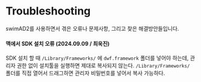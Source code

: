 # Troubleshooting

swimAD2를 사용하면서 겪은 오류나 문제사항, 그리고 찾은 해결방안들입니다.

#### 맥에서 SDK 설치 오류 (2024.09.09 / 최욱진)

SDK 설치 할 때 `/Library/Frameworks/` 에 `dwf.framework` 폴더를 넣어야 하는데, 관리자 권한 없이 설치툴을 실행하면 제대로 복사되지 않는다. `/Library/Frameworks/` 폴더를 직접 열어서 드래그하면 관리자 비밀번호를 넣어서 복사 가능하다.
